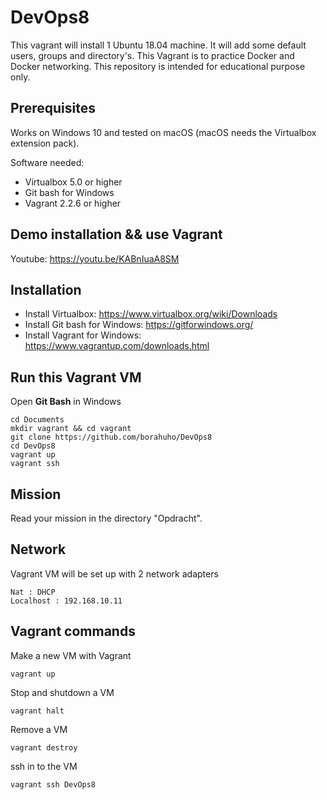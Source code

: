 # DevOps8

This vagrant will install 1 Ubuntu 18.04 machine.
It will add some default users, groups and directory's.
This Vagrant is to practice Docker and Docker networking.
This repository is intended for educational purpose only.


## Prerequisites

Works on Windows 10 and tested on macOS (macOS needs the Virtualbox extension pack).

Software needed:
* Virtualbox 5.0 or higher
* Git bash for Windows
* Vagrant 2.2.6 or higher


## Demo installation && use Vagrant

Youtube: https://youtu.be/KABnIuaA8SM


## Installation

* Install Virtualbox: https://www.virtualbox.org/wiki/Downloads
* Install Git bash for Windows: https://gitforwindows.org/
* Install Vagrant for Windows: https://www.vagrantup.com/downloads.html

## Run this Vagrant VM
Open **Git Bash** in Windows
```
cd Documents
mkdir vagrant && cd vagrant
git clone https://github.com/borahuho/DevOps8
cd DevOps8
vagrant up
vagrant ssh
```
## Mission

Read your mission in the directory "Opdracht".

## Network
Vagrant VM will be set up with 2 network adapters
```
Nat : DHCP
Localhost : 192.168.10.11
```
## Vagrant commands
Make a new VM with Vagrant
```
vagrant up
```
Stop and shutdown a VM
```
vagrant halt
```
Remove a VM
```
vagrant destroy
```
ssh in to the VM
```
vagrant ssh DevOps8
```

